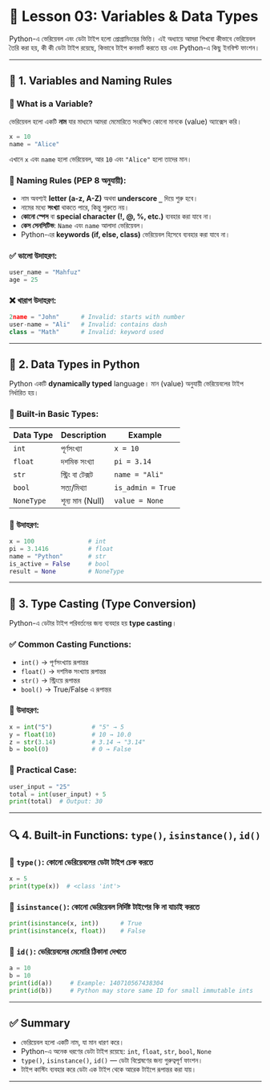 
# 📘 Lesson 03: Variables & Data Types

Python-এ ভেরিয়েবল এবং ডেটা টাইপ হলো প্রোগ্রামিংয়ের ভিত্তি। এই অধ্যায়ে আমরা শিখবো কীভাবে ভেরিয়েবল তৈরি করা হয়, কী কী ডেটা টাইপ রয়েছে, কিভাবে টাইপ কনভার্ট করতে হয় এবং Python-এ কিছু ইনবিল্ট ফাংশন।

---

## 🧮 1. Variables and Naming Rules

### 🔹 What is a Variable?
ভেরিয়েবল হলো একটি **নাম** যার মাধ্যমে আমরা মেমোরিতে সংরক্ষিত কোনো মানকে (value) অ্যাক্সেস করি।

```python
x = 10
name = "Alice"
````

এখানে `x` এবং `name` হলো ভেরিয়েবল, আর `10` এবং `"Alice"` হলো তাদের মান।

### 📏 Naming Rules (PEP 8 অনুযায়ী):

* নাম অবশ্যই **letter (a-z, A-Z)** অথবা **underscore `_`** দিয়ে শুরু হবে।
* নামের মধ্যে **সংখ্যা** থাকতে পারে, কিন্তু শুরুতে নয়।
* **কোনো স্পেস** বা **special character (!, @, %, etc.)** ব্যবহার করা যাবে না।
* **কেস সেনসিটিভ**: `Name` এবং `name` আলাদা ভেরিয়েবল।
* Python-এর **keywords (if, else, class)** ভেরিয়েবল হিসেবে ব্যবহার করা যাবে না।

### ✅ ভালো উদাহরণ:

```python
user_name = "Mahfuz"
age = 25
```

### ❌ খারাপ উদাহরণ:

```python
2name = "John"      # Invalid: starts with number
user-name = "Ali"   # Invalid: contains dash
class = "Math"      # Invalid: keyword used
```

---

## 🔢 2. Data Types in Python

Python একটি **dynamically typed** language। মান (value) অনুযায়ী ভেরিয়েবলের টাইপ নির্ধারিত হয়।

### 🧾 Built-in Basic Types:

| Data Type  | Description       | Example           |
| ---------- | ----------------- | ----------------- |
| `int`      | পূর্ণসংখ্যা       | `x = 10`          |
| `float`    | দশমিক সংখ্যা      | `pi = 3.14`       |
| `str`      | স্ট্রিং বা টেক্সট | `name = "Ali"`    |
| `bool`     | সত্য/মিথ্যা       | `is_admin = True` |
| `NoneType` | শূন্য মান (Null)  | `value = None`    |

### 🧪 উদাহরণ:

```python
x = 100               # int
pi = 3.1416           # float
name = "Python"       # str
is_active = False     # bool
result = None         # NoneType
```

---

## 🔁 3. Type Casting (Type Conversion)

Python-এ ডেটার টাইপ পরিবর্তনের জন্য ব্যবহার হয় **type casting**।

### ✅ Common Casting Functions:

* `int()` → পূর্ণসংখ্যায় রূপান্তর
* `float()` → দশমিক সংখ্যায় রূপান্তর
* `str()` → স্ট্রিংয়ে রূপান্তর
* `bool()` → True/False এ রূপান্তর

### 🔄 উদাহরণ:

```python
x = int("5")           # "5" → 5
y = float(10)          # 10 → 10.0
z = str(3.14)          # 3.14 → "3.14"
b = bool(0)            # 0 → False
```

### 🔎 Practical Case:

```python
user_input = "25"
total = int(user_input) + 5
print(total)  # Output: 30
```

---

## 🔍 4. Built-in Functions: `type()`, `isinstance()`, `id()`

### 📌 `type()`: কোনো ভেরিয়েবলের ডেটা টাইপ চেক করতে

```python
x = 5
print(type(x))  # <class 'int'>
```

### 📌 `isinstance()`: কোনো ভেরিয়েবল নির্দিষ্ট টাইপের কি না যাচাই করতে

```python
print(isinstance(x, int))      # True
print(isinstance(x, float))    # False
```

### 📌 `id()`: ভেরিয়েবলের মেমোরি ঠিকানা দেখতে

```python
a = 10
b = 10
print(id(a))     # Example: 140710567438304
print(id(b))     # Python may store same ID for small immutable ints
```

---

## ✅ Summary

* ভেরিয়েবল হলো একটি নাম, যা মান ধারণ করে।
* Python-এ অনেক ধরণের ডেটা টাইপ রয়েছে: `int`, `float`, `str`, `bool`, `None`
* `type()`, `isinstance()`, `id()` — ডেটা বিশ্লেষণের জন্য গুরুত্বপূর্ণ ফাংশন।
* টাইপ কাস্টিং ব্যবহার করে ডেটা এক টাইপ থেকে আরেক টাইপে রূপান্তর করা যায়।

---